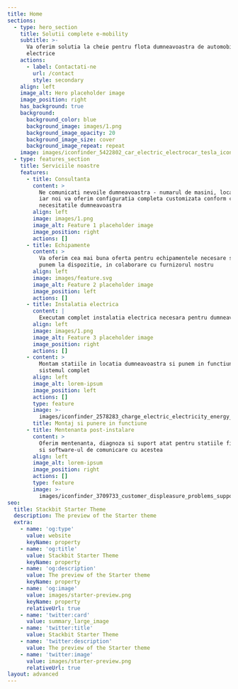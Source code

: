 ```yaml
---
title: Home
sections:
  - type: hero_section
    title: Solutii complete e-mobility
    subtitle: >-
      Va oferim solutia la cheie pentru flota dumneavoastra de automobile
      electrice
    actions:
      - label: Contactati-ne
        url: /contact
        style: secondary
    align: left
    image_alt: Hero placeholder image
    image_position: right
    has_background: true
    background:
      background_color: blue
      background_image: images/1.png
      background_image_opacity: 20
      background_image_size: cover
      background_image_repeat: repeat
    image: images/iconfinder_5422802_car_electric_electrocar_tesla_icon_512px.png
  - type: features_section
    title: Serviciile noastre
    features:
      - title: Consultanta
        content: >
          Ne comunicati nevoile dumneavoastra - numarul de masini, locatie etc.
          iar noi va oferim configuratia completa customizata conform cu
          necesitatile dumneavoastra
        align: left
        image: images/1.png
        image_alt: Feature 1 placeholder image
        image_position: right
        actions: []
      - title: Echipamente
        content: >
          Va oferim cea mai buna oferta pentru echipamentele necesare si vi le
          punem la dispozitie, in colaborare cu furnizorul nostru
        align: left
        image: images/feature.svg
        image_alt: Feature 2 placeholder image
        image_position: left
        actions: []
      - title: Instalatia electrica
        content: |
          Executam complet instalatia electrica necesara pentru dumneavoastra
        align: left
        image: images/1.png
        image_alt: Feature 3 placeholder image
        image_position: right
        actions: []
      - content: >
          Montam statiile in locatia dumneavoastra si punem in functiune
          sistemul complet
        align: left
        image_alt: lorem-ipsum
        image_position: left
        actions: []
        type: feature
        image: >-
          images/iconfinder_2578283_charge_electric_electricity_energy_plug_icon_512px.png
        title: Montaj si punere in functiune
      - title: Mentenanta post-instalare
        content: >
          Oferim mentenanta, diagnoza si suport atat pentru statiile fizice cat
          si software-ul de comunicare cu acestea
        align: left
        image_alt: lorem-ipsum
        image_position: right
        actions: []
        type: feature
        image: >-
          images/iconfinder_3709733_customer_displeasure_problems_support_trouble_icon_512px.png
seo:
  title: Stackbit Starter Theme
  description: The preview of the Starter theme
  extra:
    - name: 'og:type'
      value: website
      keyName: property
    - name: 'og:title'
      value: Stackbit Starter Theme
      keyName: property
    - name: 'og:description'
      value: The preview of the Starter theme
      keyName: property
    - name: 'og:image'
      value: images/starter-preview.png
      keyName: property
      relativeUrl: true
    - name: 'twitter:card'
      value: summary_large_image
    - name: 'twitter:title'
      value: Stackbit Starter Theme
    - name: 'twitter:description'
      value: The preview of the Starter theme
    - name: 'twitter:image'
      value: images/starter-preview.png
      relativeUrl: true
layout: advanced
---
```

